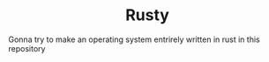 <h1 align = "center"> Rusty </h1>

Gonna try to make an operating system entrirely written in rust in this repository